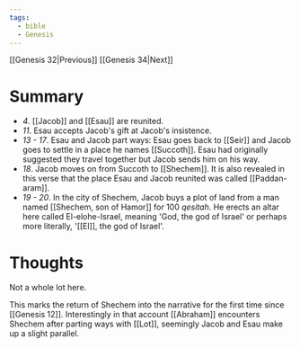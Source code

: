 ```yaml
---
tags:
  - bible
  - Genesis
---
```

[[Genesis 32|Previous]] [[Genesis 34|Next]]
# Summary
- *4*. [[Jacob]] and [[Esau]] are reunited.
- *11*. Esau accepts Jacob's gift at Jacob's insistence.
- *13 - 17*. Esau and Jacob part ways: Esau goes back to [[Seir]] and Jacob goes to settle in a place he names [[Succoth]]. Esau had originally suggested they travel together but Jacob sends him on his way.
- *18*. Jacob moves on from Succoth to [[Shechem]]. It is also revealed in this verse that the place Esau and Jacob reunited was called [[Paddan-aram]].
- *19 - 20*. In the city of Shechem, Jacob buys a plot of land from a man named [[Shechem, son of Hamor]] for 100 *qesitah*. He erects an altar here called El-elohe-Israel, meaning 'God, the god of Israel' or perhaps more literally, '[[El]], the god of Israel'.
# Thoughts
Not a whole lot here. 

This marks the return of Shechem into the narrative for the first time since [[Genesis 12]]. Interestingly in that account [[Abraham]] encounters Shechem after parting ways with [[Lot]], seemingly Jacob and Esau make up a slight parallel.